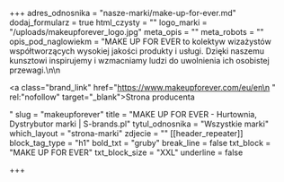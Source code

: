 +++
adres_odnosnika = "nasze-marki/make-up-for-ever.md"
dodaj_formularz = true
html_czysty = ""
logo_marki = "/uploads/makeupforever_logo.jpg"
meta_opis = ""
meta_robots = ""
opis_pod_naglowiekm = "MAKE UP FOR EVER to kolektyw wizażystów współtworzących wysokiej jakości produkty i usługi. Dzięki naszemu kunsztowi inspirujemy i wzmacniamy ludzi do uwolnienia ich osobistej przewagi.\n\n    <p><a class=\"brand_link\" href=\"https://www.makeupforever.com/eu/en\n    \" rel:\"nofollow\" target=\"_blank\">Strona producenta</a></p>"
slug = "makeupforever"
title = "MAKE UP FOR EVER - Hurtownia, Dystrybutor marki | S-brands.pl"
tytul_odnosnika = "Wszystkie marki"
which_layout = "strona-marki"
zdjecie = ""
[[header_repeater]]
block_tag_type = "h1"
bold_txt = "gruby"
break_line = false
txt_block = "MAKE UP FOR EVER"
txt_block_size = "XXL"
underline = false

+++
